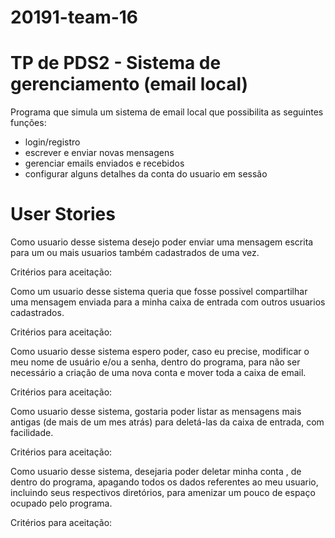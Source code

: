 # 20191-team-16

# TP de PDS2 - Sistema de gerenciamento (email local)

Programa que simula um sistema de email local que possibilita as seguintes funções:

- login/registro
- escrever e enviar novas mensagens
- gerenciar emails enviados e recebidos
- configurar alguns detalhes da conta do usuario em sessão

# User Stories

Como usuario desse sistema desejo poder enviar uma mensagem escrita para um ou
mais usuarios também cadastrados de uma vez.

Critérios para aceitação:

Como um usuario desse sistema queria que fosse possivel compartilhar uma
mensagem enviada para a minha caixa de entrada com outros usuarios cadastrados.

Critérios para aceitação:

Como usuario desse sistema espero poder, caso eu precise, modificar o meu nome
de usuário e/ou a senha, dentro do programa, para não ser necessário a criação
de uma nova conta e mover toda a caixa de email.

Critérios para aceitação:

Como usuario desse sistema, gostaria poder listar as mensagens mais antigas
(de mais de um mes atrás) para deletá-las da caixa de entrada, com facilidade.

Critérios para aceitação:

Como usuario desse sistema, desejaria poder deletar minha conta , de dentro do programa,
apagando todos os dados referentes ao meu usuario, incluindo seus respectivos diretórios,
para amenizar um pouco de espaço ocupado pelo programa.

Critérios para aceitação:
